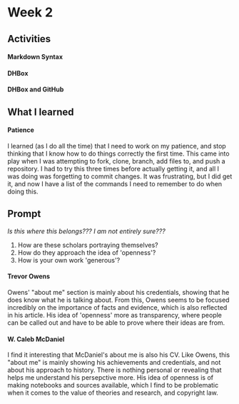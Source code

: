 # Week 2
## Activities
#### Markdown Syntax

#### DHBox

#### DHBox and GitHub

## What I learned

#### Patience
I learned (as I do all the time) that I need to work on my patience, and stop thinking that I know how to do things correctly the first time. This came into play when I was attempting to fork, clone, branch, add files to, and push a repository. I had to try this three times before actually getting it, and all I was doing was forgetting to commit changes. It was frustrating, but I did get it, and now I have a list of the commands I need to remember to do when doing this. 


## Prompt
*Is this where this belongs??? I am not entirely sure???*

1. How are these scholars portraying themselves?
2. How do they approach the idea of 'openness'?
3. How is your own work 'generous'?

#### Trevor Owens
Owens' "about me" section is mainly about his credentials, showing that he does know what he is talking about. From this, Owens seems to be focused incredibly on the importance of facts and evidence, which is also reflected in his article. His idea of 'openness' more as transparency, where people can be called out and have to be able to prove where their ideas are from.

#### W. Caleb McDaniel
I find it interesting that McDaniel's about me is also his CV. Like Owens, this "about me" is mainly showing his achievements and credentials, and not about his approach to history. There is nothing personal or revealing that helps me understand his persepctive more. His idea of openness is of making notebooks and sources available, which I find to be problematic when it comes to the value of theories and research, and copyright law. 


